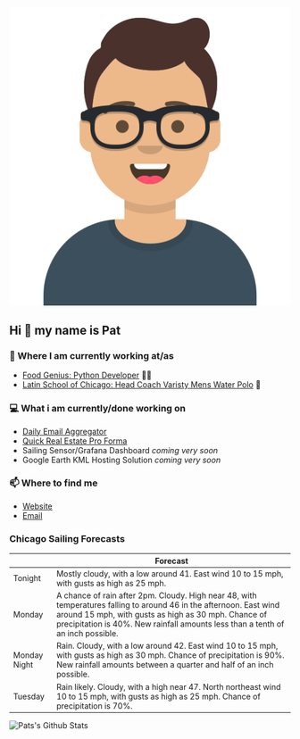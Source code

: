 [![Social banner for p-j-falconer](https://raw.githubusercontent.com/P-J-FALCONER/P-J-FALCONER/master/assets/avataaars.svg)](https://patfalconer.com/)
## Hi :wave: my name is Pat

### 💼 Where I am currently working at/as
- [Food Genius: Python Developer](https://getfoodgenius.com/) 🍔🐍
- [Latin School of Chicago: Head Coach Varisty Mens Water Polo](https://www.latinschool.org/) 🤽


### 💻 What i am currently/done working on
 - [Daily Email Aggregator](https://github.com/P-J-FALCONER/dott_daily_mail)
 - [Quick Real Estate Pro Forma](https://github.com/P-J-FALCONER/henry)
 - Sailing Sensor/Grafana Dashboard *coming very soon*
 - Google Earth KML Hosting Solution *coming very soon*

### 📫 Where to find me
 - [Website](https://patfalconer.com/)
 - [Email](mailto:patrick.j.falconer@gmail.com)


### Chicago Sailing Forecasts
|   | Forecast  |
|---|---|
| Tonight | Mostly cloudy, with a low around 41. East wind 10 to 15 mph, with gusts as high as 25 mph. |
| Monday | A chance of rain after 2pm. Cloudy. High near 48, with temperatures falling to around 46 in the afternoon. East wind around 15 mph, with gusts as high as 30 mph. Chance of precipitation is 40%. New rainfall amounts less than a tenth of an inch possible. |
| Monday Night | Rain. Cloudy, with a low around 42. East wind 10 to 15 mph, with gusts as high as 30 mph. Chance of precipitation is 90%. New rainfall amounts between a quarter and half of an inch possible. |
| Tuesday | Rain likely. Cloudy, with a high near 47. North northeast wind 10 to 15 mph, with gusts as high as 25 mph. Chance of precipitation is 70%. |

![Pats's Github Stats](https://github-readme-stats.vercel.app/api?username=p-j-falconer&show_icons=true&theme=radical)
